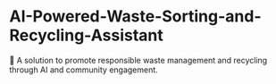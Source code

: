# AI-Powered-Waste-Sorting-and-Recycling-Assistant
🌱 A solution to promote responsible waste management and recycling through AI and community engagement.
